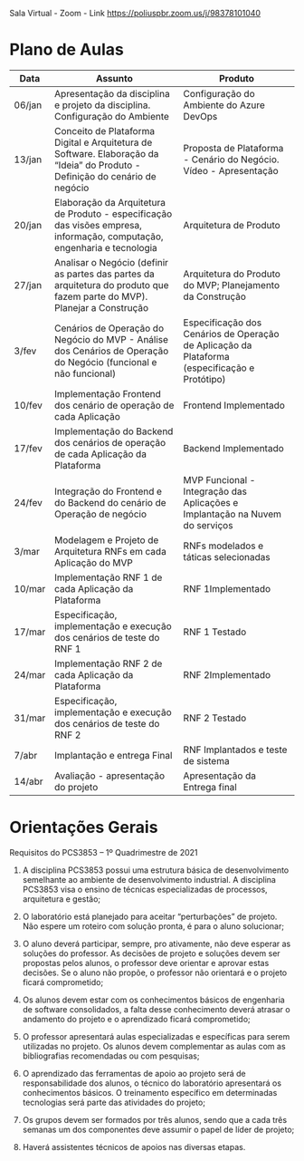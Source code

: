 Sala Virtual - Zoom - Link https://poliuspbr.zoom.us/j/98378101040 
# Plano de Aulas

| Data  | Assunto | Produto  |
|--|--|--|
| 06/jan | Apresentação da disciplina e projeto da disciplina. Configuração do Ambiente |Configuração do Ambiente do Azure DevOps|
| 13/jan | Conceito de Plataforma Digital e Arquitetura de Software. Elaboração da “Ideia” do Produto - Definição do cenário de negócio| Proposta de Plataforma - Cenário do Negócio. Vídeo - Apresentação|
| 20/jan | Elaboração da Arquitetura de Produto - especificação das visões empresa, informação, computação, engenharia e tecnologia| Arquitetura de Produto | 
| 27/jan | Analisar o Negócio (definir as partes das partes da arquitetura do produto que fazem parte do MVP). Planejar a Construção | Arquitetura do Produto do MVP; Planejamento da Construção  |
| 3/fev | Cenários de Operação do Negócio do MVP -  Análise dos Cenários de Operação do Negócio (funcional e não funcional) | Especificação dos Cenários de Operação de Aplicação da Plataforma (especificação e Protótipo)| 
| 10/fev | Implementação Frontend dos cenário de operação de cada Aplicação| Frontend Implementado|
| 17/fev| Implementação do Backend dos cenários de operação de cada Aplicação da Plataforma | Backend Implementado|
| 24/fev| Integração do Frontend e do Backend do cenário de Operação de negócio | MVP Funcional - Integração das Aplicações e Implantação na Nuvem do serviços |
|3/mar|  Modelagem e Projeto de Arquitetura RNFs em cada Aplicação do MVP|RNFs modelados e táticas selecionadas |
| 10/mar | Implementação  RNF 1 de cada Aplicação da Plataforma | RNF 1Implementado |
| 17/mar | Especificação, implementação e execução dos cenários de teste do RNF 1 |RNF 1 Testado |
| 24/mar |   Implementação  RNF 2 de cada Aplicação da Plataforma | RNF 2Implementado |
| 31/mar |  Especificação, implementação e execução dos cenários de teste do RNF 2 |RNF 2 Testado |
| 7/abr |Implantação e entrega Final| RNF Implantados e teste de sistema|
| 14/abr | Avaliação - apresentação do projeto | Apresentação da Entrega final  |






# Orientações Gerais

Requisitos do PCS3853  – 1º Quadrimestre de 2021

1. A disciplina PCS3853  possui uma estrutura básica de desenvolvimento semelhante ao ambiente de desenvolvimento industrial. A disciplina PCS3853 visa o ensino de técnicas especializadas de processos, arquitetura e gestão;
 
2. O laboratório está planejado para aceitar “perturbações” de projeto. Não espere um roteiro com solução pronta, é para o aluno solucionar;

3. O aluno deverá participar, sempre, pro ativamente, não deve esperar as soluções do professor. As decisões de projeto e soluções devem ser propostas pelos alunos, o professor deve orientar e aprovar estas decisões. Se o aluno não propõe, o professor não orientará e o projeto ficará comprometido;

4. Os alunos devem estar com os conhecimentos básicos de engenharia de software consolidados, a falta desse conhecimento deverá atrasar o andamento do projeto e o aprendizado ficará comprometido;

5. O professor apresentará aulas especializadas e específicas para serem utilizadas no projeto. Os alunos devem complementar as aulas com as bibliografias recomendadas ou com pesquisas; 

6. O aprendizado das ferramentas de apoio ao projeto será de responsabilidade dos alunos, o técnico do laboratório apresentará os conhecimentos básicos. O treinamento específico em determinadas tecnologias será parte das atividades do projeto; 

7. Os grupos devem ser formados por três alunos, sendo que a cada três semanas um dos componentes deve assumir o papel de líder de projeto;

8. Haverá assistentes técnicos de apoios nas diversas etapas.

